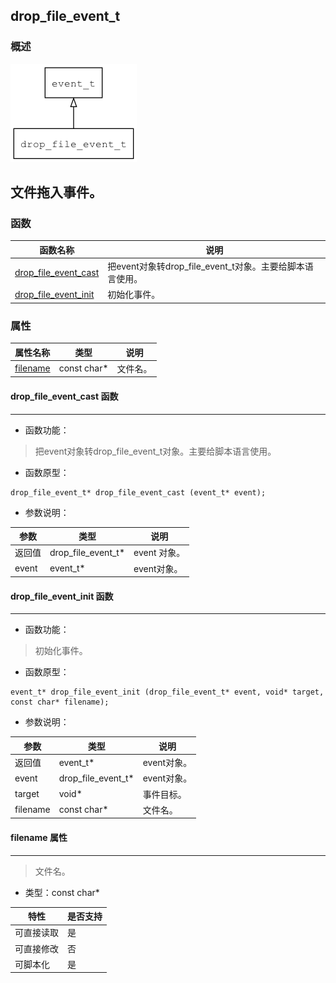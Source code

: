 ## drop\_file\_event\_t
### 概述
![image](images/drop_file_event_t_0.png)

文件拖入事件。
----------------------------------
### 函数
<p id="drop_file_event_t_methods">

| 函数名称 | 说明 | 
| -------- | ------------ | 
| <a href="#drop_file_event_t_drop_file_event_cast">drop\_file\_event\_cast</a> | 把event对象转drop_file_event_t对象。主要给脚本语言使用。 |
| <a href="#drop_file_event_t_drop_file_event_init">drop\_file\_event\_init</a> | 初始化事件。 |
### 属性
<p id="drop_file_event_t_properties">

| 属性名称 | 类型 | 说明 | 
| -------- | ----- | ------------ | 
| <a href="#drop_file_event_t_filename">filename</a> | const char* | 文件名。 |
#### drop\_file\_event\_cast 函数
-----------------------

* 函数功能：

> <p id="drop_file_event_t_drop_file_event_cast">把event对象转drop_file_event_t对象。主要给脚本语言使用。

* 函数原型：

```
drop_file_event_t* drop_file_event_cast (event_t* event);
```

* 参数说明：

| 参数 | 类型 | 说明 |
| -------- | ----- | --------- |
| 返回值 | drop\_file\_event\_t* | event 对象。 |
| event | event\_t* | event对象。 |
#### drop\_file\_event\_init 函数
-----------------------

* 函数功能：

> <p id="drop_file_event_t_drop_file_event_init">初始化事件。

* 函数原型：

```
event_t* drop_file_event_init (drop_file_event_t* event, void* target, const char* filename);
```

* 参数说明：

| 参数 | 类型 | 说明 |
| -------- | ----- | --------- |
| 返回值 | event\_t* | event对象。 |
| event | drop\_file\_event\_t* | event对象。 |
| target | void* | 事件目标。 |
| filename | const char* | 文件名。 |
#### filename 属性
-----------------------
> <p id="drop_file_event_t_filename">文件名。

* 类型：const char*

| 特性 | 是否支持 |
| -------- | ----- |
| 可直接读取 | 是 |
| 可直接修改 | 否 |
| 可脚本化   | 是 |
